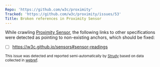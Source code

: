 ```yaml
---
Repo: 'https://github.com/w3c/proximity'
Tracked: 'https://github.com/w3c/proximity/issues/53'
Title: Broken references in Proximity Sensor
---
```


While crawling [Proximity Sensor](https://w3c.github.io/proximity/), the following links to other specifications were detected as pointing to non-existing anchors, which should be fixed:
* [ ] https://w3c.github.io/sensors#sensor-readings

<sub>This issue was detected and reported semi-automatically by [Strudy](https://github.com/w3c/strudy/) based on data collected in [webref](https://github.com/w3c/webref/).</sub>
